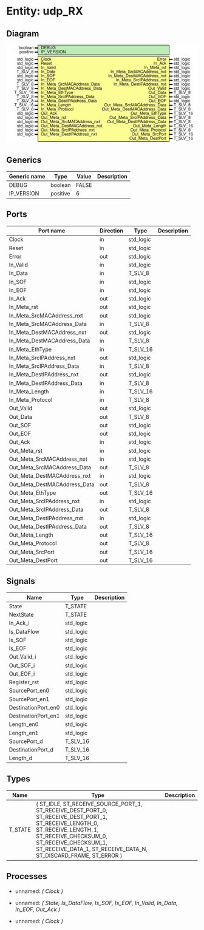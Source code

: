 # Entity: udp_RX
## Diagram
![Diagram](udp_RX.svg "Diagram")
## Generics
| Generic name | Type     | Value | Description |
| ------------ | -------- | ----- | ----------- |
| DEBUG        | boolean  | FALSE |             |
| IP_VERSION   | positive | 6     |             |
## Ports
| Port name                    | Direction | Type      | Description |
| ---------------------------- | --------- | --------- | ----------- |
| Clock                        | in        | std_logic |             |
| Reset                        | in        | std_logic |             |
| Error                        | out       | std_logic |             |
| In_Valid                     | in        | std_logic |             |
| In_Data                      | in        | T_SLV_8   |             |
| In_SOF                       | in        | std_logic |             |
| In_EOF                       | in        | std_logic |             |
| In_Ack                       | out       | std_logic |             |
| In_Meta_rst                  | out       | std_logic |             |
| In_Meta_SrcMACAddress_nxt    | out       | std_logic |             |
| In_Meta_SrcMACAddress_Data   | in        | T_SLV_8   |             |
| In_Meta_DestMACAddress_nxt   | out       | std_logic |             |
| In_Meta_DestMACAddress_Data  | in        | T_SLV_8   |             |
| In_Meta_EthType              | in        | T_SLV_16  |             |
| In_Meta_SrcIPAddress_nxt     | out       | std_logic |             |
| In_Meta_SrcIPAddress_Data    | in        | T_SLV_8   |             |
| In_Meta_DestIPAddress_nxt    | out       | std_logic |             |
| In_Meta_DestIPAddress_Data   | in        | T_SLV_8   |             |
| In_Meta_Length               | in        | T_SLV_16  |             |
| In_Meta_Protocol             | in        | T_SLV_8   |             |
| Out_Valid                    | out       | std_logic |             |
| Out_Data                     | out       | T_SLV_8   |             |
| Out_SOF                      | out       | std_logic |             |
| Out_EOF                      | out       | std_logic |             |
| Out_Ack                      | in        | std_logic |             |
| Out_Meta_rst                 | in        | std_logic |             |
| Out_Meta_SrcMACAddress_nxt   | in        | std_logic |             |
| Out_Meta_SrcMACAddress_Data  | out       | T_SLV_8   |             |
| Out_Meta_DestMACAddress_nxt  | in        | std_logic |             |
| Out_Meta_DestMACAddress_Data | out       | T_SLV_8   |             |
| Out_Meta_EthType             | out       | T_SLV_16  |             |
| Out_Meta_SrcIPAddress_nxt    | in        | std_logic |             |
| Out_Meta_SrcIPAddress_Data   | out       | T_SLV_8   |             |
| Out_Meta_DestIPAddress_nxt   | in        | std_logic |             |
| Out_Meta_DestIPAddress_Data  | out       | T_SLV_8   |             |
| Out_Meta_Length              | out       | T_SLV_16  |             |
| Out_Meta_Protocol            | out       | T_SLV_8   |             |
| Out_Meta_SrcPort             | out       | T_SLV_16  |             |
| Out_Meta_DestPort            | out       | T_SLV_16  |             |
## Signals
| Name                | Type      | Description |
| ------------------- | --------- | ----------- |
| State               | T_STATE   |             |
| NextState           | T_STATE   |             |
| In_Ack_i            | std_logic |             |
| Is_DataFlow         | std_logic |             |
| Is_SOF              | std_logic |             |
| Is_EOF              | std_logic |             |
| Out_Valid_i         | std_logic |             |
| Out_SOF_i           | std_logic |             |
| Out_EOF_i           | std_logic |             |
| Register_rst        | std_logic |             |
| SourcePort_en0      | std_logic |             |
| SourcePort_en1      | std_logic |             |
| DestinationPort_en0 | std_logic |             |
| DestinationPort_en1 | std_logic |             |
| Length_en0          | std_logic |             |
| Length_en1          | std_logic |             |
| SourcePort_d        | T_SLV_16  |             |
| DestinationPort_d   | T_SLV_16  |             |
| Length_d            | T_SLV_16  |             |
## Types
| Name    | Type                                                                                                                                                                                                                                                                         | Description |
| ------- | ---------------------------------------------------------------------------------------------------------------------------------------------------------------------------------------------------------------------------------------------------------------------------- | ----------- |
| T_STATE | ( 		ST_IDLE, 			ST_RECEIVE_SOURCE_PORT_1, 			ST_RECEIVE_DEST_PORT_0,		ST_RECEIVE_DEST_PORT_1, 			ST_RECEIVE_LENGTH_0,			ST_RECEIVE_LENGTH_1, 			ST_RECEIVE_CHECKSUM_0,		ST_RECEIVE_CHECKSUM_1, 			ST_RECEIVE_DATA_1,				ST_RECEIVE_DATA_N, 		ST_DISCARD_FRAME, 		ST_ERROR 	) |             |
## Processes
- unnamed: _( Clock )_

- unnamed: _( State, Is_DataFlow, Is_SOF, Is_EOF, In_Valid, In_Data, In_EOF, Out_Ack )_

- unnamed: _( Clock )_

